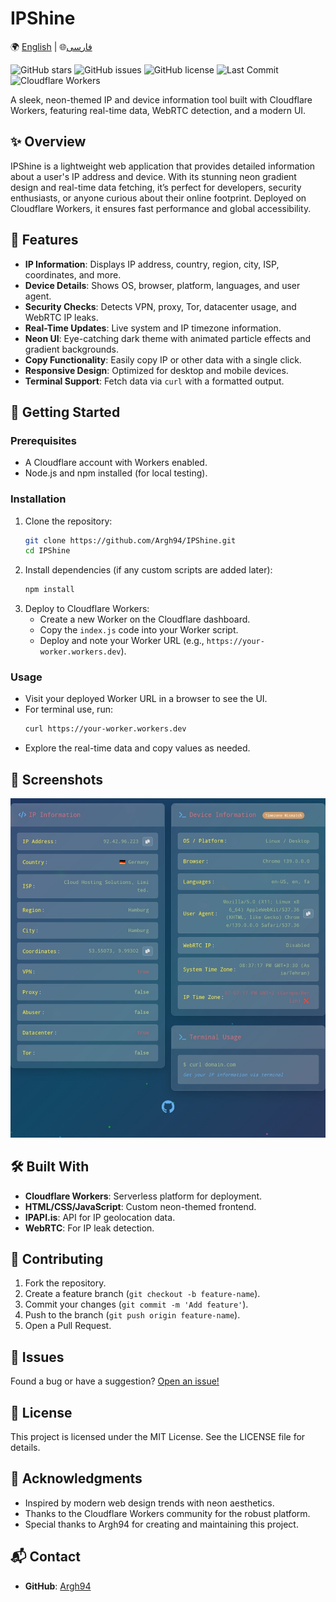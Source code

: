 # IPShine

🌍 [English](https://github.com/Argh94/IPShine/blob/main/README.md) | 🌐[فارسی](https://github.com/Argh94/IPShine/blob/main/README_fa.md)

![GitHub stars](https://img.shields.io/github/stars/Argh94/IPShine?color=brightgreen&style=flat-square)
![GitHub issues](https://img.shields.io/github/issues/Argh94/IPShine?color=red&style=flat-square)
![GitHub license](https://img.shields.io/github/license/Argh94/IPShine?color=blue&style=flat-square)
![Last Commit](https://img.shields.io/github/last-commit/Argh94/IPShine?color=purple&style=flat-square)
![Cloudflare Workers](https://img.shields.io/badge/Deployed%20on-Cloudflare%20Workers-blueviolet?logo=cloudflare&style=flat-square)

A sleek, neon-themed IP and device information tool built with Cloudflare Workers, featuring real-time data, WebRTC detection, and a modern UI.

## ✨ Overview

IPShine is a lightweight web application that provides detailed information about a user's IP address and device. With its stunning neon gradient design and real-time data fetching, it’s perfect for developers, security enthusiasts, or anyone curious about their online footprint. Deployed on Cloudflare Workers, it ensures fast performance and global accessibility.

## 🌟 Features

- **IP Information**: Displays IP address, country, region, city, ISP, coordinates, and more.
- **Device Details**: Shows OS, browser, platform, languages, and user agent.
- **Security Checks**: Detects VPN, proxy, Tor, datacenter usage, and WebRTC IP leaks.
- **Real-Time Updates**: Live system and IP timezone information.
- **Neon UI**: Eye-catching dark theme with animated particle effects and gradient backgrounds.
- **Copy Functionality**: Easily copy IP or other data with a single click.
- **Responsive Design**: Optimized for desktop and mobile devices.
- **Terminal Support**: Fetch data via `curl` with a formatted output.

## 🚀 Getting Started

### Prerequisites

- A Cloudflare account with Workers enabled.
- Node.js and npm installed (for local testing).

### Installation

1. Clone the repository:
    ```bash
    git clone https://github.com/Argh94/IPShine.git
    cd IPShine
    ```
2. Install dependencies (if any custom scripts are added later):
    ```bash
    npm install
    ```
3. Deploy to Cloudflare Workers:
    - Create a new Worker on the Cloudflare dashboard.
    - Copy the `index.js` code into your Worker script.
    - Deploy and note your Worker URL (e.g., `https://your-worker.workers.dev`).

### Usage

- Visit your deployed Worker URL in a browser to see the UI.
- For terminal use, run:
    ```bash
    curl https://your-worker.workers.dev
    ```
- Explore the real-time data and copy values as needed.

## 📸 Screenshots

![WebSift Logo](https://github.com/Argh94/IPShine/blob/main/img.png)

## 🛠 Built With

- **Cloudflare Workers**: Serverless platform for deployment.
- **HTML/CSS/JavaScript**: Custom neon-themed frontend.
- **IPAPI.is**: API for IP geolocation data.
- **WebRTC**: For IP leak detection.

## 🤝 Contributing

1. Fork the repository.
2. Create a feature branch (`git checkout -b feature-name`).
3. Commit your changes (`git commit -m 'Add feature'`).
4. Push to the branch (`git push origin feature-name`).
5. Open a Pull Request.

## 🐞 Issues

Found a bug or have a suggestion? [Open an issue!](https://github.com/Argh94/IPShine/issues)

## 📄 License

This project is licensed under the MIT License. See the LICENSE file for details.

## 🙏 Acknowledgments

- Inspired by modern web design trends with neon aesthetics.
- Thanks to the Cloudflare Workers community for the robust platform.
- Special thanks to Argh94 for creating and maintaining this project.

## 📬 Contact

- **GitHub**: [Argh94](https://github.com/Argh94)
